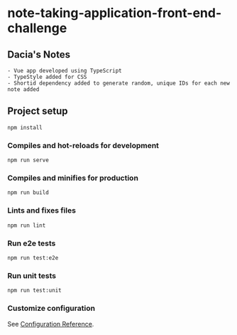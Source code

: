 # note-taking-application-front-end-challenge

## Dacia's Notes
```
- Vue app developed using TypeScript
- TypeStyle added for CSS
- Shortid dependency added to generate random, unique IDs for each new note added

```
## Project setup
```
npm install
```

### Compiles and hot-reloads for development
```
npm run serve
```

### Compiles and minifies for production
```
npm run build
```

### Lints and fixes files
```
npm run lint
```

### Run e2e tests
```
npm run test:e2e
```

### Run unit tests
```
npm run test:unit
```

### Customize configuration
See [Configuration Reference](https://cli.vuejs.org/config/).
